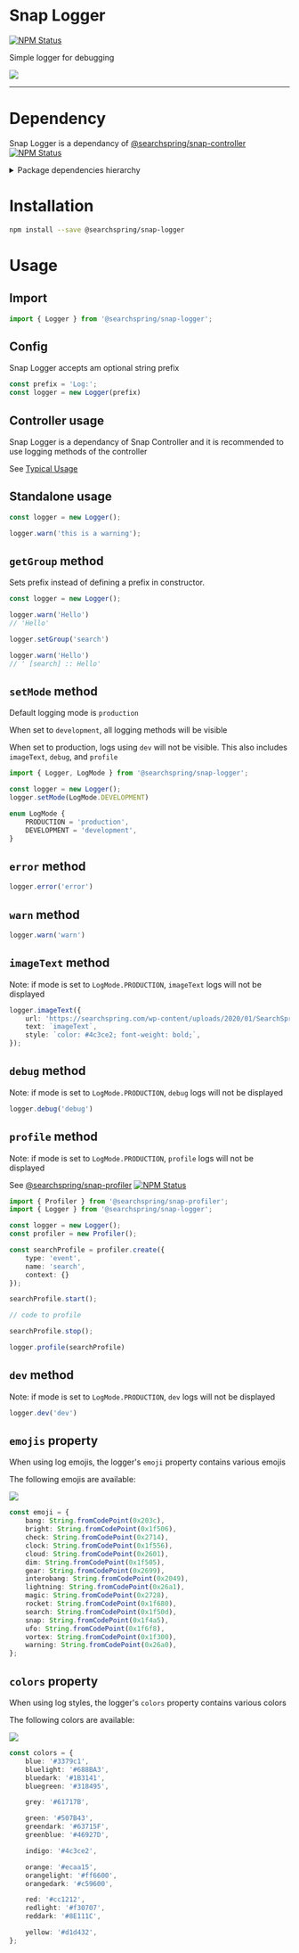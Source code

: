 # Snap Logger

<a href="https://www.npmjs.com/package/@searchspring/snap-logger"><img alt="NPM Status" src="https://img.shields.io/npm/v/@searchspring/snap-logger.svg?style=flat"></a>

Simple logger for debugging

<img src="../../images/logger-example.png" />

---


# Dependency

Snap Logger is a dependancy of [@searchspring/snap-controller](../snap-controller) <a href="https://www.npmjs.com/package/@searchspring/snap-controller"><img alt="NPM Status" src="https://img.shields.io/npm/v/@searchspring/snap-controller.svg?style=flat"></a>

<details>
    <summary>Package dependencies hierarchy</summary>
    <br/>
    <img src="../../images/snap-dependencies.jpg" />
</details>


# Installation

```bash
npm install --save @searchspring/snap-logger
```


# Usage

## Import
```typescript
import { Logger } from '@searchspring/snap-logger';
```

## Config
Snap Logger accepts am optional string prefix

```typescript
const prefix = 'Log:';
const logger = new Logger(prefix)
```

## Controller usage
Snap Logger is a dependancy of Snap Controller and it is recommended to use logging methods of the controller

See [Typical Usage](../../README.md#TypicalUsage)

## Standalone usage
```typescript
const logger = new Logger();

logger.warn('this is a warning');
```

## `getGroup` method
Sets prefix instead of defining a prefix in constructor.
```typescript
const logger = new Logger();

logger.warn('Hello')
// 'Hello'

logger.setGroup('search')

logger.warn('Hello')
// ' [search] :: Hello'
```

## `setMode` method
Default logging mode is `production`

When set to `development`, all logging methods will be visible

When set to production, logs using `dev` will not be visible. This also includes <!-- `image`, --> `imageText`, `debug`, and `profile`



```typescript
import { Logger, LogMode } from '@searchspring/snap-logger';

const logger = new Logger();
logger.setMode(LogMode.DEVELOPMENT)
```

```typescript
enum LogMode {
	PRODUCTION = 'production',
	DEVELOPMENT = 'development',
}
```

## `error` method
```typescript
logger.error('error')
```

## `warn` method
```typescript
logger.warn('warn')
```

<!-- TODO: image doesn't work? update screenshot above to include this  -->
<!-- ## `image` method
Note: if mode is set to `LogMode.PRODUCTION`, `image` logs will not be displayed

```typescript
logger.image({ 
    url: 'https://searchspring.com/wp-content/uploads/2020/01/SearchSpring-Primary-FullColor-800-1-1-640x208.png',
    width: 10, 
    height: 10
})
``` -->

## `imageText` method
Note: if mode is set to `LogMode.PRODUCTION`, `imageText` logs will not be displayed

```typescript
logger.imageText({
    url: 'https://searchspring.com/wp-content/uploads/2020/01/SearchSpring-Primary-FullColor-800-1-1-640x208.png',
    text: `imageText`,
    style: `color: #4c3ce2; font-weight: bold;`,
});
```

## `debug` method
Note: if mode is set to `LogMode.PRODUCTION`, `debug` logs will not be displayed

```typescript
logger.debug('debug')
```

## `profile` method
Note: if mode is set to `LogMode.PRODUCTION`, `profile` logs will not be displayed

See [@searchspring/snap-profiler](../snap-profiler) <a href="https://www.npmjs.com/package/@searchspring/snap-profiler"><img alt="NPM Status" src="https://img.shields.io/npm/v/@searchspring/snap-profiler.svg?style=flat"></a>

```typescript
import { Profiler } from '@searchspring/snap-profiler';
import { Logger } from '@searchspring/snap-logger';

const logger = new Logger();
const profiler = new Profiler();

const searchProfile = profiler.create({ 
    type: 'event', 
    name: 'search', 
    context: {} 
});

searchProfile.start();

// code to profile

searchProfile.stop();

logger.profile(searchProfile)
```

## `dev` method
Note: if mode is set to `LogMode.PRODUCTION`, `dev` logs will not be displayed

```typescript
logger.dev('dev')
```


## `emojis` property
When using log emojis, the logger's `emoji` property contains various emojis

The following emojis are available:

<img src="../../images/emojis.png" />

```typescript
const emoji = {
	bang: String.fromCodePoint(0x203c),
	bright: String.fromCodePoint(0x1f506),
	check: String.fromCodePoint(0x2714),
	clock: String.fromCodePoint(0x1f556),
	cloud: String.fromCodePoint(0x2601),
	dim: String.fromCodePoint(0x1f505),
	gear: String.fromCodePoint(0x2699),
	interobang: String.fromCodePoint(0x2049),
	lightning: String.fromCodePoint(0x26a1),
	magic: String.fromCodePoint(0x2728),
	rocket: String.fromCodePoint(0x1f680),
	search: String.fromCodePoint(0x1f50d),
	snap: String.fromCodePoint(0x1f4a5),
	ufo: String.fromCodePoint(0x1f6f8),
	vortex: String.fromCodePoint(0x1f300),
	warning: String.fromCodePoint(0x26a0),
};
```

## `colors` property
When using log styles, the logger's `colors` property contains various colors

The following colors are available:

<img src="../../images/colors.png" />

```typescript
const colors = {
	blue: '#3379c1',
	bluelight: '#688BA3',
	bluedark: '#1B3141',
	bluegreen: '#318495',

	grey: '#61717B',

	green: '#507B43',
	greendark: '#63715F',
	greenblue: '#46927D',

	indigo: '#4c3ce2',

	orange: '#ecaa15',
	orangelight: '#ff6600',
	orangedark: '#c59600',

	red: '#cc1212',
	redlight: '#f30707',
	reddark: '#8E111C',

	yellow: '#d1d432',
};
```
